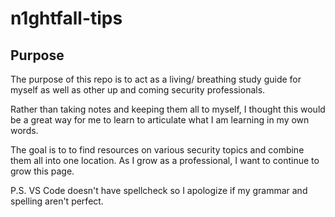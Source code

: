 # n1ghtfall-tips

##  Purpose 
The purpose of this repo is to act as a living/ breathing study guide for myself as well as other up and coming security professionals. 

Rather than taking notes and keeping them all to myself, I thought this would be a great way for me to learn to articulate what I am learning in my own words.

The goal is to to find resources on various security topics and combine them all into one location. As I grow as a professional, I want to continue to grow this page. 

P.S. VS Code doesn't have spellcheck so I apologize if my grammar and spelling aren't perfect. 
